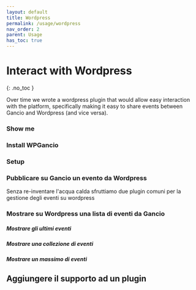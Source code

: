 ```yaml
---
layout: default
title: Wordpress
permalink: /usage/wordpress
nav_order: 2
parent: Usage
has_toc: true
---
```


# Interact with Wordpress
{: .no_toc }

Over time we wrote a wordpress plugin that would allow easy interaction with the platform, specifically making it easy to share events between Gancio and Wordpress (and vice versa).

### Show me



### Install WPGancio


### Setup


### Pubblicare su Gancio un evento da Wordpress
Senza re-inventare l'acqua calda sfruttiamo due plugin comuni per la gestione degli eventi su wordpress



### Mostrare su Wordpress una lista di eventi da Gancio

##### Mostrare gli ultimi eventi

##### Mostrare una collezione di eventi

##### Mostrare un massimo di eventi


## Aggiungere il supporto ad un plugin
